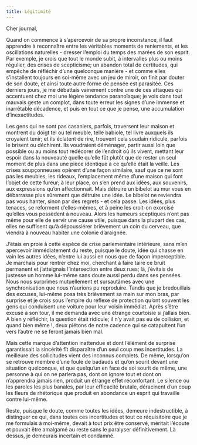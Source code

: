```yaml
---
title: Légitimité
---
```

Cher journal,


Quand on commence à s’apercevoir de sa propre inconstance, il faut apprendre à
reconnaître entre les véritables moments de reniements, et les oscillations
naturelles - dresser l’emploi du temps des marées de son esprit. Par exemple,
je crois que tout le monde subit, à intervalles plus ou moins régulier, des
crises de scepticisme; un abandon total de certitudes, qui empêche de réfléchir
d’une quelconque manière - et comme elles s’installent toujours en soi-même
avec un jeu de miroir, on finit par douter de son doute, et ainsi toute autre
forme de pensée est parasitée. Ces derniers jours, je me débattais vainement
contre une de ces attaques qui accentuent chez moi une légère tendance
paranoïaque; je vois dans tout mauvais geste un complot, dans toute erreur les
signes d’une immense et inarrêtable décadence, et puis en tout ce que je pense,
une accumulation d’inexactitudes.

Les gens qui ne sont pas casaniers, parfois, traversent leur maison et montrent
du doigt tel ou tel meuble, telle babiole, tel livre auxquels ils croyaient
tenir; et ils éclatent de rire, trouvent cela soudain ridicule, parfois le
brisent ou déchirent. Ils voudraient déménager, partir aussi loin que possible
ou au moins tout redécorer de l’endroit où ils vivent, mettant leur espoir dans
la nouveauté quelle qu’elle fût plutôt que de rester un seul moment de plus
dans une pièce identique à ce qu’elle était la veille. Les crises soupçonneuses
opèrent d’une façon similaire, sauf que ce ne sont pas les meubles, les
rideaux, l’emplacement même d’une maison qui font l’objet de cette fureur; à
leur place, on s’en prend aux idées, aux souvenirs, aux expressions qu’on
affectionnait. Mais détruire un bibelot au mur vous en débarrasse plus sûrement
que détruire une idée. Le bibelot ne reviendra pas vous hanter, sinon par des
regrets - et cela passe. Les idées, plus tenaces, se reforment d’elles-mêmes,
et à peine les croit-on exorcisé qu’elles vous possèdent à nouveau. Alors les
humeurs sceptiques n’ont pas même pour elle de servir une cause utile, puisque
dans la plupart des cas, elles ne suffisent qu’à dépoussiérer brièvement un
coin du cerveau, que viendra à nouveau habiter une colonie d’araignée.

J’étais en proie à cette espèce de crise parlementaire intérieure, sans m’en
apercevoir immédiatement du reste, puisque le doute, idée qui chasse en vain
les autres idées, n’entre lui aussi en nous que de façon imperceptible. Je
marchais pour rentrer chez moi, cherchant à faire taire ce bruit permanent et
j’atteignais l’intersection entre deux rues; là, j’évitais de justesse un homme
lui-même sans doute aussi perdu dans ses pensées. Nous nous surprîmes
mutuellement et sursautâmes avec une synchronisation que nous n’aurions pu
reproduire. Tandis que je bredouillais des excuses, lui-même posa très
brièvement sa main sur mon bras, par surprise et je crois sous l’empire du
réflexe de protection qu’ont souvent les gens qui conduisent une voiture pour
leur voisin immédiat. Après s’être excusé à son tour, il me demanda avec une
étrange courtoisie si j’allais bien. A bien y réfléchir, la question était
ridicule; il n’y avait pas eu de collision, et quand bien même !, deux piétons
de notre cadence qui se catapultent l’un vers l’autre ne se feront jamais bien
mal.

Mais cette marque d’attention inattendue et dont l’élément de surprise
garantissait la sincérité fît disparaître d’un seul coup mes incertitudes. La
meilleure des sollicitudes vient des inconnus complets. De même, lorsqu’on se
retrouve membre d’une foule de badauds et qu’on sourit devant une situation
quelconque, et que quelqu’un en face de soi sourit de même, une personne à qui
on ne parlera pas, dont on ignore tout et dont on n’apprendra jamais rien,
produit un étrange effet réconfortant. Le silence ou les paroles les plus
banales, par leur efficacité brutale, déracinent d’un coup les fleurs de
rhétorique que produit en abondance un esprit qui travaille contre lui-même. 

Reste, puisque le doute, comme toutes les idées, demeure indestructible, à
distinguer ce qui, dans toutes ces incertitudes et tout ce réquisitoire que je
me formulais à moi-même, devait à tout prix être conservé, méritait l’écoute et
pouvait être amalgamé au reste sans le paralyser définitivement. Là dessus, je
demeurais incertain et condamné.
